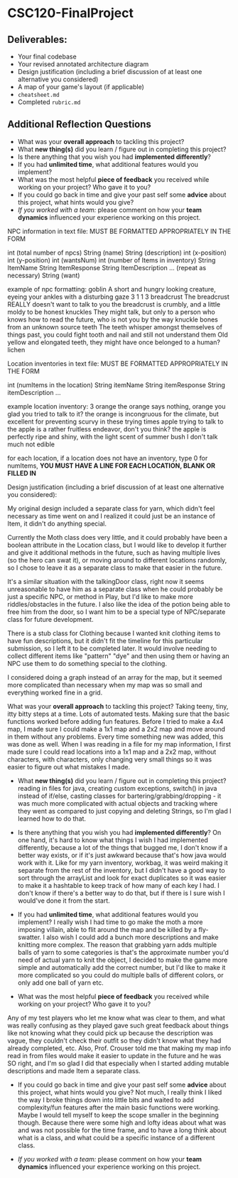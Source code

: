 # CSC120-FinalProject

## Deliverables:
 - Your final codebase
 - Your revised annotated architecture diagram
 - Design justification (including a brief discussion of at least one alternative you considered)
 - A map of your game's layout (if applicable)
 - `cheatsheet.md`
 - Completed `rubric.md`
  
## Additional Reflection Questions
 - What was your **overall approach** to tackling this project?
 - What **new thing(s)** did you learn / figure out in completing this project?
 - Is there anything that you wish you had **implemented differently**?
 - If you had **unlimited time**, what additional features would you implement?
 - What was the most helpful **piece of feedback** you received while working on your project? Who gave it to you?
 - If you could go back in time and give your past self some **advice** about this project, what hints would you give?
 - _If you worked with a team:_ please comment on how your **team dynamics** influenced your experience working on this project.



NPC information in text file: 
MUST BE FORMATTED APPROPRIATELY IN THE FORM

int (total number of npcs)
String (name)
String (description)
int (x-position)
int (y-position)
int (wantsNum)
int (number of Items in inventory)
String ItemName
String ItemResponse
String ItemDescription 
... (repeat as necessary)
String (want)

example of npc formatting: 
goblin
A short and hungry looking creature, eyeing your ankles with a disturbing gaze
3
1
1
3
breadcrust
The breadcrust REALLY doesn't want to talk to you
the breadcrust is crumbly, and a little moldy to be honest
knuckles
They might talk, but only to a person who knows how to read the future, who is not you by the way
knuckle bones from an unknown source
teeth
The teeth whisper amongst themselves of things past, you could fight tooth and nail and still not understand them
Old yellow and elongated teeth, they might have once belonged to a human?
lichen


Location inventories in text file:
MUST BE FORMATTED APPROPRIATELY IN THE FORM

int (numItems in the location)
String itemName
String itemResponse
String itemDescription 
...

example location inventory:
3
orange
the orange says nothing, orange you glad you tried to talk to it?
the orange is incongruous for the climate, but excellent for preventing scurvy in these trying times
apple
trying to talk to the apple is a rather fruitless endeavor, don't you think?
the apple is perfectly ripe and shiny, with the light scent of summer
bush
I don't talk much
not edible

for each location, if a location does not have an inventory, type 0 for numItems, 
**YOU MUST HAVE A LINE FOR EACH LOCATION, BLANK OR FILLED IN**


 Design justification (including a brief discussion of at least one alternative you considered):
 
 My original design included a separate class for yarn, which didn't feel necessary as time went on and I realized it could just be an instance of Item, it didn't do anything special. 

 Currently the Moth class does very little, and it could probably have been a boolean attribute in the Location class, but I would like to develop it further and give it additional methods in the future, such as having multiple lives (so the hero can swat it), or moving around to different locations randomly, so I chose to leave it as a separate class to make that easier in the future. 

 It's a similar situation with the talkingDoor class, right now it seems unreasonable to have him as a separate class when he could probably be just a specific NPC, or method in Play, but I'd like to make more riddles/obstacles in the future. I also like the idea of the potion being able to free him from the door, so I want him to be a special type of NPC/separate class for future development.

 There is a stub class for Clothing because I wanted knit clothing items to have fun descriptions, but it didn't fit the timeline for this particular submission, so I left it to be completed later. It would involve needing to collect different items like "pattern" "dye" and then using them or having an NPC use them to do something special to the clothing.

 I considered doing a graph instead of an array for the map, but it seemed more complicated than necessary when my map was so small and everything worked fine in a grid.


 What was your **overall approach** to tackling this project?
 Taking teeny, tiny, itty bitty steps at a time. Lots of automated tests.
 Making sure that the basic functions worked before adding fun features. Before I tried to make a 4x4 map, I made sure I could make a 1x1 map and a 2x2 map and move around in them without any problems. 
 Every time something new was added, this was done as well. When I was reading in a file for my map information, I first made sure I could read locations into a 1x1 map and a 2x2 map, without characters, with characters, only changing very small things so it was easier to figure out what mistakes I made. 


 - What **new thing(s)** did you learn / figure out in completing this project?
 reading in files for java, creating custom exceptions, switch() in java instead of if/else, casting classes
 for bartering/grabbing/dropping - it was much more complicated with actual objects and tracking where they went as compared to just copying and deleting Strings, so I'm glad I learned how to do that.

 - Is there anything that you wish you had **implemented differently**?
 On one hand, it's hard to know what things I wish I had implemented differently, because a lot of the things that bugged me, I don't know if a better way exists, or if it's just awkward because that's how java would work with it. 
 Like for my yarn inventory, workbag, it was weird making it separate from the rest of the inventory, but I didn't have a good way to sort through the arrayList and look for exact duplicates so it was easier to make it a hashtable to keep track of how many of each key I had. I don't know if there's a better way to do that, but if there is I sure wish I would've done it from the start. 

 - If you had **unlimited time**, what additional features would you implement?
 I really wish I had time to go make the moth a more imposing villain, able to flit around the map and be killed by a fly-swatter. 
 I also wish I could add a bunch more descriptions and make knitting more complex. The reason that grabbing yarn adds multiple balls of yarn to some categories is that's the approximate number you'd need of actual yarn to knit the object, I decided to make the game more simple and automatically add the correct number, but I'd like to make it more complicated so you could do multiple balls of different colors, or only add one ball of yarn etc. 

 - What was the most helpful **piece of feedback** you received while working on your project? Who gave it to you?

 Any of my test players who let me know what was clear to them, and what was really confusing as they played gave such great feedback about
 things like not knowing what they could pick up because the description was vague, they couldn't check their outfit so they didn't know what they had 
 already completed, etc. 
 Also, Prof. Crouser told me that making my map info read in from files would make it easier to update in the future and he was SO right, and I'm so glad I did that especially when I started adding mutable descriptions and made Item a separate class.

 - If you could go back in time and give your past self some **advice** about this project, what hints would you give?
 Not much, I really think I liked the way I broke things down into little bits and waited to add complexity/fun features after the main basic functions were working.
 Maybe I would tell myself to keep the scope smaller in the beginning though. Because there were some high and lofty ideas about what was and was not possible for the time frame, and to have a long think about what is a class, and what could be a specific instance of a different class.

 - _If you worked with a team:_ please comment on how your **team dynamics** influenced your experience working on this project.
